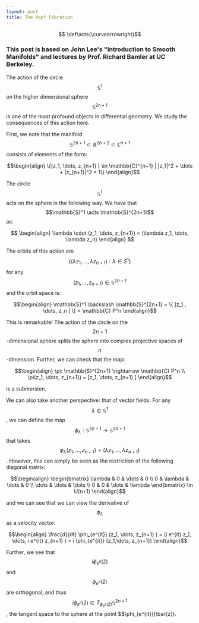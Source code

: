 ```yaml
---
layout: post
title: The Hopf Fibration
---
```


$$  \def\acts{\curvearrowright}$$

### This post is based on John Lee's "Introduction to Smooth Manifolds" and lectures by Prof. Richard Bamler at UC Berkeley. 

The action of the circle $$\mathbb{S}^1$$ on the higher dimensional sphere $$\mathbb{S}^{2n+1}$$ is one of the most profound objects in differential geometry. We study the consequences of this action here.

First, we note that the manifold $$\mathbb{S}^{2n+1} \subset \mathbb{R}^{2n+2} \subset \mathbb{C}^{n+1}$$ consists of elements of the form: 

$$\begin{align} \{(z_1, \dots, z_{n+1} ) \in \mathbb{C}^{n+1} | |z_1|^2 + \dots + |z_{n+1}|^2 = 1\} \end{align}$$

The circle $$\mathbb{S}^1$$ acts on the sphere in the following way. We have that $$\mathbb{S}^1 \acts \mathbb{S}^{2n+1}$$ as: 

$$ \begin{align}
\lambda \cdot (z_1, \dots, z_{n+1}) = (\lambda z_1, \dots, \lambda z_n)
\end{align} $$

The orbits of this action are $$ \{ ( \lambda z_1, \dots, \lambda z_{n+1}) : \lambda \in S^1 \} $$ for any $$(z_1, \dots, z_{n+1} ) \in \mathbb{S}^{2n+1}$$ and the orbit space is: 

$$\begin{align}
\mathbb{S}^1 \backslash \mathbb{S}^{2n+1} = \{ [z_1 , \dots, z_n ] \} = \mathbb{C} P^n
\end{align}$$

This is remarkable! The action of the circle on the $$2n+1$$-dimensional sphere splits the sphere into complex projective spaces of $$n$$-dimension. Further, we can check that the map: 

$$\begin{align}
\pi: \mathbb{S}^{2n+1} \rightarrow \mathbb{C} P^n \\ 
\pi(z_1, \dots, z_{n+1})  = [z_1, \dots, z_{n+1} ]
\end{align}$$

is a submersion. 

We can also take another perspective: that of vector fields. For any $$\lambda \in \mathbb{S}^1$$, we can define the map $$\phi_{\lambda} : \mathbb{S}^{2n+1} \rightarrow \mathbb{S}^{2n+1}$$ that takes $$\phi_{\lambda}(z_1,\dots, z_{n+1} ) = (\lambda z_1, \dots,\lambda z_{n+1} )$$. However, this can simply be seen as the restriction of the following diagonal matrix: 

$$\begin{align}
\begin{bmatrix}
\lambda & 0 & \dots & 0 \\ 0 & \lambda & \dots & 0 \\ \dots & \dots & \dots \\ 0 & 0 & \dots & \lambda 
\end{bmatrix} \in U(n+1)
\end{align}$$

and we can see that we can view the derivative of $$\phi_{\lambda}$$ as a velocity vector: 

$$\begin{align}
\frac{d}{dt} \phi_{e^{it}} (z_1, \dots, z_{n+1} ) = (i e^{it} z_1, \dots, i e^{it} z_{n+1} ) = i \phi_{e^{it}} (z_1,\dots, z_{n+1}) 
\end{align}$$

Further, we see that $$i \phi_{e^{it}} (\bar{z})$$ and $$\phi_{e^{it}} (\bar{z})$$ are orthogonal, and thus $$i \phi_{e^{it}} (\bar{z}) \in T_{\phi_{e^{it}}(\bar{z})}\mathbb{S}^{2n+1}$$, the tangent space to the sphere at the point $$\phi_{e^{it}}(\bar{z}).
